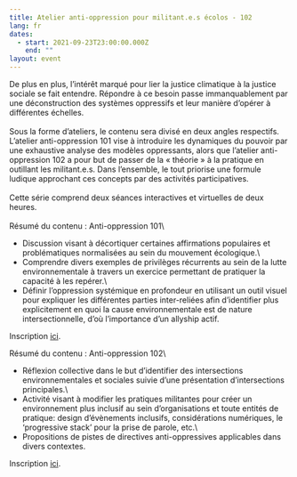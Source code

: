 ```yaml
---
title: Atelier anti-oppression pour militant.e.s écolos - 102
lang: fr
dates:
  - start: 2021-09-23T23:00:00.000Z
    end: ""
layout: event
---
```

De plus en plus, l’intérêt marqué pour lier la justice climatique à la justice sociale se fait entendre. Répondre à ce besoin passe immanquablement par une déconstruction des systèmes oppressifs et leur manière d’opérer à différentes échelles.\
\
Sous la forme d’ateliers, le contenu sera divisé en deux angles respectifs. L’atelier anti-oppression 101 vise à introduire les dynamiques du pouvoir par une exhaustive analyse des modèles oppressants, alors que l’atelier anti-oppression 102 a pour but de passer de la « théorie​​​​​​​ » à la pratique en outillant les militant.e.s. Dans l’ensemble, le tout priorise une formule ludique approchant ces concepts par des activités participatives.\
\
Cette série comprend deux séances interactives et virtuelles de deux heures.\
\
Résumé du contenu : Anti-oppression 101\

* Discussion visant à décortiquer certaines affirmations populaires et problématiques normalisées au sein du mouvement écologique.\
* Comprendre divers exemples de privilèges récurrents au sein de la lutte environnementale à travers un exercice permettant de pratiquer la capacité à les repérer.\
* Définir l’oppression systémique en profondeur en utilisant un outil visuel pour expliquer les différentes parties inter-reliées afin d’identifier plus explicitement en quoi la cause environnementale est de nature intersectionnelle, d’où l’importance d’un allyship actif.

Inscription [ici](https://us02web.zoom.us/meeting/register/tZIvdOqhrz0pHNWXgzNKOG1L6aI-sQyoT8tm).

Résumé du contenu : Anti-oppression 102\

* Réflexion collective dans le but d’identifier des intersections environnementales et sociales suivie d’une présentation d’intersections principales.\
* Activité visant à modifier les pratiques militantes pour créer un environnement plus inclusif au sein d’organisations et toute entités de pratique: design d’évènements inclusifs, considérations numériques, le ‘progressive stack’ pour la prise de parole, etc.\
* Propositions de pistes de directives anti-oppressives applicables dans divers contextes.

Inscription [ici](https://us02web.zoom.us/meeting/register/tZMsc).